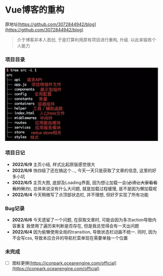 # Vue博客的重构
原地址[https://github.com/3072844942/blog](https://github.com/3072844942/blog)

> 介于博客非本人首创, 于是打算利用原有项目进行重构, 升级. 以此来锻炼个人能力

### 项目目录
![img.png](src/assets/img/img.png)
### 项目日记
+ **2022/6/9** 主页小结, 样式比起原版感觉很大
+ **2022/6/6** 快四级了还在搞这个..., 今天一天只是获取了文章的信息, 这里的好多小坑
+ **2022/6/5** 主页大图, 底部及Loading界面, 因为想让加载一会(~~必须让大家看看我的努力~~),
  总体来说没有什么大问题, 就是加载过程缓慢, 是不是因为懒加载呢
+ **2022/6/4** 今天稍微写了点顶部状态栏, 并不理想, 但好歹实现了所有功能

### Bug记录
+ **2022/6/6** 今天遗留了一个问题, 在获取文章时, 可能会因为多次action导致内容重复
我使用了遍历来判断是否存在, 但是我总觉得会有一天出问题
+ **2022/6/4** 因为偷懒使用全局的transition, 导致状态栏动画不统一. 
同时, 因为不会写css, 导致本应合并的导航栏菜单现在需要单独一个位置

### 未完成
- [ ] 图标更换[https://iconpark.oceanengine.com/official](https://iconpark.oceanengine.com/official)